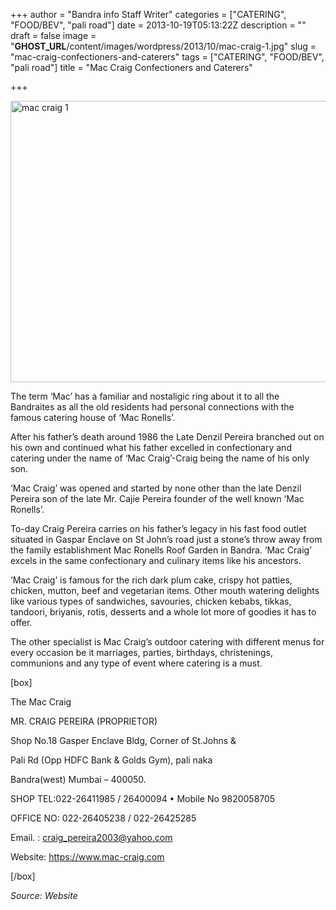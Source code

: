 +++
author = "Bandra info Staff Writer"
categories = ["CATERING", "FOOD/BEV", "pali road"]
date = 2013-10-19T05:13:22Z
description = ""
draft = false
image = "__GHOST_URL__/content/images/wordpress/2013/10/mac-craig-1.jpg"
slug = "mac-craig-confectioners-and-caterers"
tags = ["CATERING", "FOOD/BEV", "pali road"]
title = "Mac Craig Confectioners and Caterers"

+++


<p><a href="https://i1.wp.com/bandra.info/wp-content/uploads/2013/10/mac-craig-1.jpg?ssl=1"><img loading="lazy" class="size-full wp-image-4477 aligncenter" alt="mac craig 1" src="https://i1.wp.com/bandra.info/wp-content/uploads/2013/10/mac-craig-1.jpg?resize=600%2C450&#038;ssl=1" width="600" height="450" srcset="https://i1.wp.com/bandra.info/wp-content/uploads/2013/10/mac-craig-1.jpg?w=600&amp;ssl=1 600w, https://i1.wp.com/bandra.info/wp-content/uploads/2013/10/mac-craig-1.jpg?resize=300%2C225&amp;ssl=1 300w" sizes="(max-width: 600px) 100vw, 600px" data-recalc-dims="1" /></a></p>
<p>The term ‘Mac’ has a familiar and nostaligic ring about it to all the Bandraites as all the old residents had personal connections with the famous catering house of ‘Mac Ronells’.</p>
<p>After his father’s death around 1986 the Late Denzil Pereira branched out on his own and continued what his father excelled in confectionary and catering under the name of ‘Mac Craig’-Craig being the name of his only son.</p>
<p>&#8216;Mac Craig’ was opened and started by none other than the late Denzil Pereira son of the late Mr. Cajie Pereira founder of the well known ‘Mac Ronells’.</p>
<p>To-day Craig Pereira carries on his father’s legacy in his fast food outlet situated in Gaspar Enclave on St John’s road just a stone’s throw away from the family establishment Mac Ronells Roof Garden in Bandra. ‘Mac Craig’ excels in the same confectionary and culinary items like his ancestors.</p>
<p>&#8216;Mac Craig’ is famous for the rich dark plum cake, crispy hot patties, chicken, mutton, beef and vegetarian items. Other mouth watering delights like various types of sandwiches, savouries, chicken kebabs, tikkas, tandoori, briyanis, rotis, desserts and a whole lot more of goodies it has to offer.</p>
<p>The other specialist is Mac Craig’s outdoor catering with different menus for every occasion be it marriages, parties, birthdays, christenings, communions and any type of event where catering is a must.</p>
<p>[box]</p>
<p>The Mac Craig</p>
<p>MR. CRAIG PEREIRA (PROPRIETOR)</p>
<p>Shop No.18 Gasper Enclave Bldg, Corner of St.Johns &amp;</p>
<p>Pali Rd (Opp HDFC Bank &amp; Golds Gym), pali naka</p>
<p>Bandra(west) Mumbai &#8211; 400050.</p>
<p>SHOP TEL:022-26411985 / 26400094 • Mobile No 9820058705</p>
<p>OFFICE NO: 022-26405238 / 022-26425285</p>
<p>Email. : <a href="mailto:craig_pereira2003@yahoo.com">craig_pereira2003@yahoo.com</a></p>
<p>Website: <a href="https://www.mac-craig.com/">https://www.mac-craig.com</a></p>
<p>[/box]</p>
<p><em>Source: Website</em></p>



